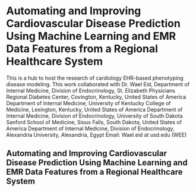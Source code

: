 # Automating and Improving Cardiovascular Disease Prediction Using Machine Learning and EMR Data Features from a Regional Healthcare System
This is a hub to host the research of cardiology EHR-based phenotyping disease modeling. 
This work collaborated with Dr. Wael Eid, 
Department of Internal Medicine, Division of Endocrinology, St. Elizabeth Physicians Regional Diabetes Center, Covington, Kentucky, United States of America 
Department of Internal Medicine, University of Kentucky College of Medicine, Lexington, Kentucky, United States of America
Department of Internal Medicine, Division of Endocrinology, University of South Dakota Sanford School of Medicine, Sioux Falls, South Dakota, United States of America
Department of Internal Medicine, Division of Endocrinology, Alexandria University, Alexandria, Egypt
Email: Wael.eid at usd.edu (WEE)



## Automating and Improving Cardiovascular Disease Prediction Using Machine Learning and EMR Data Features from a Regional Healthcare System
